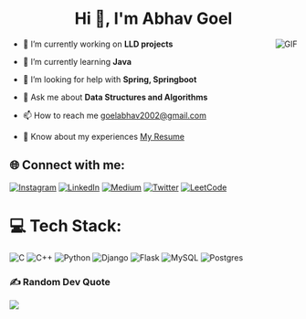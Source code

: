 <h1 align="center">Hi 👋, I'm Abhav Goel</h1>
<img align="right" alt="GIF" src="https://i.pinimg.com/originals/e4/26/70/e426702edf874b181aced1e2fa5c6cde.gif" />


- 🔭 I’m currently working on **LLD projects**

- 🌱 I’m currently learning **Java**

- 🤝 I’m looking for help with **Spring, Springboot**

- 💬 Ask me about **Data Structures and Algorithms**

- 📫 How to reach me [goelabhav2002@gmail.com](mailto:goelabhav2002@gmail.com)

- 📄 Know about my experiences [My Resume](https://drive.google.com/file/d/143Qqd-M5zItb4S6O75rlbkIvh-NLyMJs/view?usp=sharing)

## 🌐 Connect with me:
[![Instagram](https://img.shields.io/badge/Instagram-%23E4405F.svg?logo=Instagram&logoColor=white)](https://instagram.com/abhav._) [![LinkedIn](https://img.shields.io/badge/LinkedIn-%230077B5.svg?logo=linkedin&logoColor=white)](https://linkedin.com/in/abhavgoel) [![Medium](https://img.shields.io/badge/Medium-12100E?logo=medium&logoColor=white)](https://medium.com/@abhavgoel) [![Twitter](https://img.shields.io/badge/Twitter-%231DA1F2.svg?logo=Twitter&logoColor=white)](https://twitter.com/abhavgoel) [![LeetCode](https://img.shields.io/badge/-LeetCode-FFA116.svg?logo=LeetCode&logoColor=black)](https://leetcode.com/abhavgoel)

# 💻 Tech Stack:
![C](https://img.shields.io/badge/c-%2300599C.svg?style=for-the-badge&logo=c&logoColor=white) ![C++](https://img.shields.io/badge/c++-%2300599C.svg?style=for-the-badge&logo=c%2B%2B&logoColor=white) ![Python](https://img.shields.io/badge/python-3670A0?style=for-the-badge&logo=python&logoColor=ffdd54) ![Django](https://img.shields.io/badge/django-%23092E20.svg?style=for-the-badge&logo=django&logoColor=white) ![Flask](https://img.shields.io/badge/flask-%23000.svg?style=for-the-badge&logo=flask&logoColor=white)
 ![MySQL](https://img.shields.io/badge/mysql-%2300000f.svg?style=for-the-badge&logo=mysql&logoColor=white) ![Postgres](https://img.shields.io/badge/postgres-%23316192.svg?style=for-the-badge&logo=postgresql&logoColor=white) 
### ✍️ Random Dev Quote
![](https://quotes-github-readme.vercel.app/api?type=horizontal&theme=radical)
